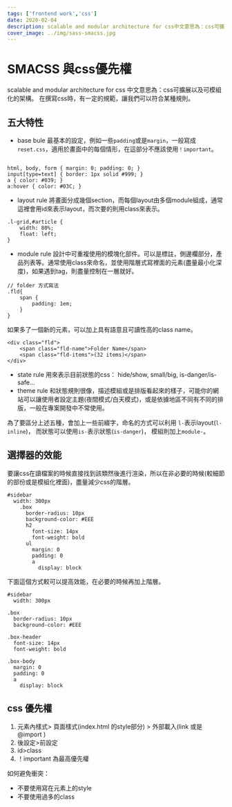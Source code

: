 ```yaml
---
tags: ['frontend work','css']
date: 2020-02-04
description: scalable and modular architecture for css中文意思為：css可擴展以及可模組化的架構。在撰寫css時，有一定的規範，讓我們可以符合某種規則。
cover_image: ../img/sass-smacss.jpg
---
```

# SMACSS 與css優先權
scalable and modular architecture for css
中文意思為：css可擴展以及可模組化的架構。
在撰寫css時，有一定的規範，讓我們可以符合某種規則。
## 五大特性
* base bule
最基本的設定，例如一些<code>padding</code>或是<code>margin</code>，一般寫成<code>reset.css</code>，適用於畫面中的每個情形，在這部分不應該使用<code>！important</code>。
```typescript=

html, body, form { margin: 0; padding: 0; }
input[type=text] { border: 1px solid #999; }
a { color: #039; }
a:hover { color: #03C; }
```
* layout rule
將畫面分成幾個section，而每個layout由多個module組成，通常這裡會用id來表示layout，而次要的則用class來表示。
```typescript=
.l-grid,#article {
    width: 80%;
    float: left;
}
```
* module rule
設計中可重複使用的模塊化部件。可以是標註，側邊欄部分，產品列表等。通常使用class來命名，並使用階層式寫裡面的元素(盡量最小化深度)，如果遇到tag，則盡量控制在一層就好。

```typescript=
// folder 方式寫法
.fld{
    span {
        padding: 1em;
    }
}
```
如果多了一個新的元素，可以加上具有語意且可讀性高的class name。
```typescript=
<div class="fld">
    <span class="fld-name">Folder Name</span>
    <span class="fld-items">(32 items)</span>
</div>
```
* state rule
用來表示目前狀態的css：
hide/show, small/big, is-danger/is-safe...
* theme rule
和狀態規則很像，描述模組或是排版看起來的樣子，可能你的網站可以讓使用者設定主題(夜間模式/白天模式)，或是依據地區不同有不同的排版，一般在專案開發中不常使用。

為了要區分上述五種，會加上一些前綴字，命名的方式可以利用
<code>l-</code>表示layout(<code>l-inline</code>)，
而狀態可以使用<code>is-</code>表示狀態(<code>is-danger</code>)，
模組則加上<code>module-</code>。

## 選擇器的效能
要讓css在讀檔案的時候直接找到該類然後進行渲染，所以在非必要的時候(較細節的部份或是模組化裡面)，盡量減少css的階層。
```typescript=
#sidebar
  width: 300px
    .box
      border-radius: 10px
      background-color: #EEE
      h2
        font-size: 14px
        font-weight: bold
      ul
        margin: 0
        padding: 0
        a
          display: block
```
下面這個方式較可以提高效能，在必要的時候再加上階層。

```typescript=
#sidebar 
  width: 300px

.box 
  border-radius: 10px
  background-color: #EEE

.box-header 
  font-size: 14px
  font-weight: bold

.box-body 
  margin: 0
  padding: 0
  a
    display: block
```
## css 優先權
1. 元素內樣式> 
頁面樣式(index.html 的style部分) > 
外部載入(link 或是@import )
2. 後設定>前設定
3. id>class
4. ！important 為最高優先權

如何避免衝突：
* 不要使用寫在元素上的style
* 不要使用過多的class
